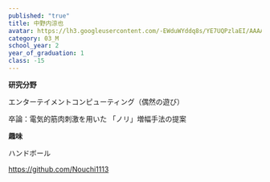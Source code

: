 ```yaml
---
published: "true"
title: 中野内涼也
avatar: https://lh3.googleusercontent.com/-EWduWYddq8s/YE7UQPzlaEI/AAAAAAAAUlg/DJtKuoYgZcYGbxmeffbwHYghE8ioQdTmACE0YBhgLKroEAL1OcqzrcuUBZOXao8K3RuAPdhWQU1KDiUSMNLey-PZd5lM5xT4vqJJZ0FTgmVedykhz-hJcG_fWJ6trv9xFZIMnOoQH-_lWov_71MM8LhbXVdVSlzbiS9hwkRd3SYZ8rX9kmha2ZbNggLo8RmdGxX9d71lq4Y-fZ_EoC7ob-_TcV0G3O-y8uOSCFHUZyIZhKoFoluIrLMxL8ELmjOoX6FIKtxRUljlXxRmDbZwmX-rpaeI6MMTtWIX6AwEBLbj3ohAn2PkLBDXPCcFY79G1FXv3aUgpE6DOmplBqOkGJLGTZliLfRNOJrCfMItYm-f3GqjJskye4E_Bg0iVodkGRHtlZNYoC06Y2oFimatxC6D4U0DkvPfUsIOCRV2e-ym3VCCcg79zLDP1QQuw9MPf67hM9gKpKMH6uOYnSJvva1zLzXPPMsfUzWeEUWnHHpP-OvVRWI_uOb8_ByTHBB6ENvUe9yl1ni9D_bKNDLXq86dYUU4M1wWjBmCbk1e6PHU4jCYIDBCMhsORzP9Yf_uMCeV6CJKxFWGoe1hety4XXaZbWPeVZUIe0dl9iPdnb1iBhrjDl5pbF97LOYUwCOLem9g2ds4XjUqWuNc7r2U_nDRI294IlqGD3Rq0kumgZ3OQUViugoqvfk4iPHWHQn4tLe0nknLiADAKAtqlIx-haD1Za94SquyZ0UW89xV622L9P0zF0J18ARzvw9sQbuoGI-ilAk-EAOKknQ0eQfc0N5Az4ac2xkBGXIr7MKqsu4IG/s400/bKtatpe5_400x400.jpg
category: 03_M
school_year: 2
year_of_graduation: 1
class: -15
---
```

**研究分野**

エンターテイメントコンピューティング（偶然の遊び）

卒論：電気的筋肉刺激を用いた 「ノリ」増幅手法の提案

**趣味**

ハンドボール

<!--StartFragment-->

<https://github.com/Nouchi1113>

<!--EndFragment-->